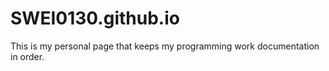 # SWEI0130.github.io
This is my personal page that keeps my programming work documentation in order.
